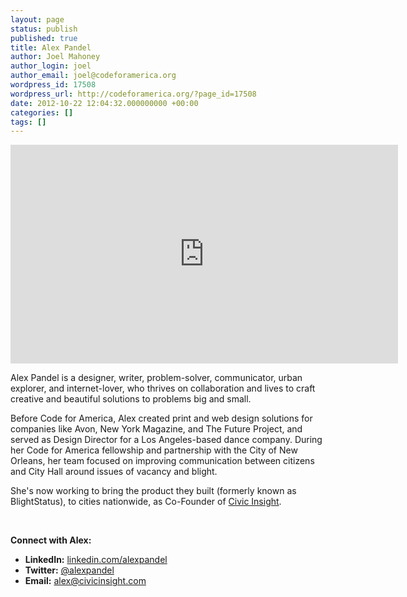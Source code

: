 ```yaml
---
layout: page
status: publish
published: true
title: Alex Pandel
author: Joel Mahoney
author_login: joel
author_email: joel@codeforamerica.org
wordpress_id: 17508
wordpress_url: http://codeforamerica.org/?page_id=17508
date: 2012-10-22 12:04:32.000000000 +00:00
categories: []
tags: []
---
```

<iframe src="http://player.vimeo.com/video/51302279" frameborder="0" width="620" height="350"></iframe>

Alex Pandel is a designer, writer, problem-solver, communicator, urban explorer, and internet-lover, who thrives on collaboration and lives to craft creative and beautiful solutions to problems big and small.

Before Code for America, Alex created print and web design solutions for companies like Avon, New York Magazine, and The Future Project, and served as Design Director for a Los Angeles-based dance company. During her Code for America fellowship and partnership with the City of New Orleans, her team focused on improving communication between citizens and City Hall around issues of vacancy and blight.

She's now working to bring the product they built (formerly known as BlightStatus), to cities nationwide, as Co-Founder of <a href="http://civicinsight.com">Civic Insight</a>.

&nbsp;

<strong>Connect with Alex:</strong>
<ul>
	<li><strong>LinkedIn:</strong> <a href="http://linkedin.com/in/alexpandel/">linkedin.com/alexpandel</a></li>
	<li><strong>Twitter:</strong> <a href="https://twitter.com/alexpandel">@alexpandel</a></li>
	<li><strong>Email:</strong> <a href="mailto:alex@civicinsight.com">alex@civicinsight.com</a></li>
</ul>
<div><span style="font-size: small;"><span style="line-height: 24px;">
</span></span></div>
